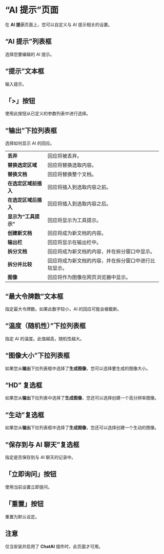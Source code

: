 # “AI 提示”页面

在 **AI 提示**页面上，您可以自定义与 AI 提示相关的设置。

## “AI 提示”列表框

选择您要编辑的 AI 提示。

## “提示”文本框

输入提示。

## 「>」按钮

使用此按钮从已定义的参数列表中进行选择。

## “输出”下拉列表框

选择如何显示 AI 的回应。

|     |     |
| --- | --- |
| **丢弃** | 回应将被丢弃。 |
| **替换选定区域** | 回应将替换选取内容。 |
| **替换文档** | 回应将替换整个文档。 |
| **在选定区域前插入** | 回应将插入到选取内容之前。 |
| **在选定区域后插入** | 回应将插入到选取内容之后。 |
| **显示为“工具提示”** | 回应将显示为工具提示。 |
| **创建新文档** | 回应将成为新文档的内容。 |
| **输出栏** | 回应将显示在输出栏中。 |
| **拆分文档** | 回应将成为新文档的内容，并在拆分窗口中显示。 |
| **拆分并比较** | 回应将成为新文档的内容，并在拆分窗口中进行比较显示。 |
| **图像** | 回应将作为图像在网页浏览器中显示。 |

## “最大令牌数”文本框

指定最大令牌数。如果此数字较小，AI 的回应可能会被截断。

## “温度（随机性）”下拉列表框

指定 AI 的温度。此值越高，随机性越大。

## “图像大小”下拉列表框

如果您从**输出**下拉列表框中选择了**生成图像**，您可以选择要生成的图像大小。

## “HD” 复选框

如果您从**输出**下拉列表中选择了**生成图像**，您还可以选择创建一个高分辨率图像。

## “生动”复选框

如果您从**输出**下拉列表框中选择了**生成图像**，您还可以选择创建一个生动的图像。

## “保存到与 AI 聊天”复选框

指定是否保存到与 AI 聊天的记录中。

## 「立即询问」按钮

使用当前设置立即提问。

## 「重置」按钮

重置为默认设定。

## 注意

仅当安装并启用了 **ChatAI** 插件时，此页面才可用。
